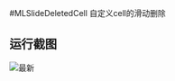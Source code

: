 #MLSlideDeletedCell
自定义cell的滑动删除

## 运行截图

![最新](https://github.com/JasonStu/ReactNative_Shopping/blob/master/screenshot/1.png)

